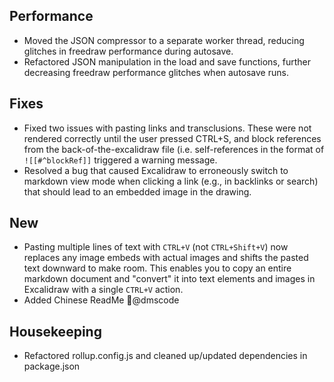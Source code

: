 ## Performance
- Moved the JSON compressor to a separate worker thread, reducing glitches in freedraw performance during autosave.
- Refactored JSON manipulation in the load and save functions, further decreasing freedraw performance glitches when autosave runs.

## Fixes
- Fixed two issues with pasting links and transclusions. These were not rendered correctly until the user pressed CTRL+S, and block references from the back-of-the-excalidraw file (i.e. self-references in the format of `![[#^blockRef]]` triggered a warning message.
- Resolved a bug that caused Excalidraw to erroneously switch to markdown view mode when clicking a link (e.g., in backlinks or search) that should lead to an embedded image in the drawing.

## New
- Pasting multiple lines of text with `CTRL+V` (not `CTRL+Shift+V`) now replaces any image embeds with actual images and shifts the pasted text downward to make room. This enables you to copy an entire markdown document and "convert" it into text elements and images in Excalidraw with a single `CTRL+V` action.
- Added Chinese ReadMe 🙏@dmscode

## Housekeeping
- Refactored rollup.config.js and cleaned up/updated dependencies in package.json

